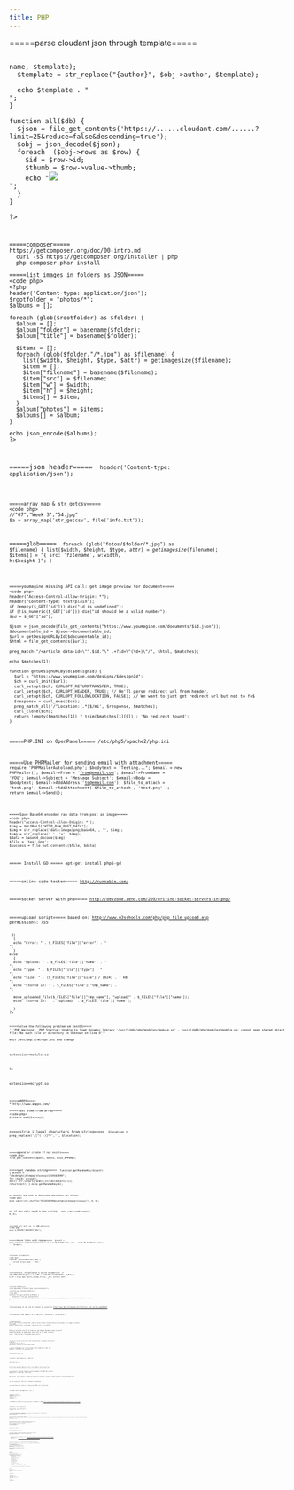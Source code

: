 ```yaml
---
title: PHP
---
```


=====parse cloudant json through template=====
<code php>
<?
$db = "https://.....cloudant.com/....";

//check requested URL for doc_id of 32 chars
preg_match('/^\/(.*)/',$_SERVER["REDIRECT_URL"], $matches, PREG_OFFSET_CAPTURE);
if (count($matches)!=2 || strlen($matches[1][0])!=32) all($db);
else single($db,$matches[1][0]);

function single($db,$id) {
  $status = get_headers("$db/$id")[0];
  if ($status!="HTTP/1.0 200 OK") die ("ERR:db");

  $obj = json_decode(file_get_contents("$db/$id"));

  $template = file_get_contents("single.html");
  $template = str_replace("{db}", $db, $template);
  $template = str_replace("{id}", $id, $template);
  $template = str_replace("{url}", "https://share.doode3d.com/$id", $template);
  $template = str_replace("{image}", "$db/$id/img", $template);
  $template = str_replace("{title}", $obj->name, $template);
  $template = str_replace("{author}", $obj->author, $template);

  echo $template . "
";
}

function all($db) {
  $json = file_get_contents('https://......cloudant.com/......?limit=25&reduce=false&descending=true');
  $obj = json_decode($json);
  foreach  ($obj->rows as $row) {
    $id = $row->id;
    $thumb = $row->value->thumb;
    echo "<a href='https://......./$id'><img src='$thumb'></a>
";
  } 
}

?>
```

=====composer=====
https://getcomposer.org/doc/00-intro.md
  curl -sS https://getcomposer.org/installer | php
  php composer.phar install

=====list images in folders as JSON=====
<code php>
<?php
header('Content-type: application/json');
$rootfolder = "photos/*";
$albums = [];

foreach (glob($rootfolder) as $folder) {
  $album = [];
  $album["folder"] = basename($folder);
  $album["title"] = basename($folder);

  $items = [];
  foreach (glob($folder."/*.jpg") as $filename) {
    list($width, $height, $type, $attr) = getimagesize($filename);
    $item = [];
    $item["filename"] = basename($filename);
    $item["src"] = $filename;
    $item["w"] = $width;
    $item["h"] = $height;
    $items[] = $item;
  }
  $album["photos"] = $items;
  $albums[] = $album;
}

echo json_encode($albums);
?>
```

=====json header=====
<code php>
header('Content-type: application/json');
```

=====array_map & str_getcsv=====
<code php>
//"07","Week 3","54.jpg"
$a = array_map('str_getcsv', file('info.txt'));
```

=====glob=====
<code php>
foreach (glob("fotos/$folder/*.jpg") as $filename) {
  list($width, $height, $type, $attr) = getimagesize($filename);
  $items[] = "{ src: '$filename', w:$width, h:$height }";
}
```

=====youmagine missing API call: get image preview for document=====
<code php>
header("Access-Control-Allow-Origin: *");
header("Content-type: text/plain");
if (empty($_GET['id'])) die("id is undefined");
if (!is_numeric($_GET['id'])) die("id should be a valid number");
$id = $_GET["id"];

$json = json_decode(file_get_contents("https://www.youmagine.com/documents/$id.json"));
$documentable_id = $json->documentable_id;
$url = getDesignURLById($documentable_id);
$html = file_get_contents($url);

preg_match("/<article data-id=\"".$id."\" .+?id=\"(\d+)\"/", $html, $matches);

echo $matches[1];

function getDesignURLById($designId) {
  $url = "https://www.youmagine.com/designs/$designId";
  $ch = curl_init($url);
  curl_setopt($ch, CURLOPT_RETURNTRANSFER, TRUE);
  curl_setopt($ch, CURLOPT_HEADER, TRUE); // We'll parse redirect url from header.
  curl_setopt($ch, CURLOPT_FOLLOWLOCATION, FALSE); // We want to just get redirect url but not to fo$
  $response = curl_exec($ch);
  preg_match_all('/^Location:(.*)$/mi', $response, $matches);
  curl_close($ch);
  return !empty($matches[1]) ? trim($matches[1][0]) : 'No redirect found';
}
```

=====PHP.INI on OpenPanel=====
  /etc/php5/apache2/php.ini

=====Use PHPMailer for sending email with attachment=====
<code php>
require 'PHPMailerAutoload.php';
$bodytext = "Testing...";
$email = new PHPMailer();
$email->From      = 'from@email.com';
$email->FromName  = 'YOU';
$email->Subject   = 'Message Subject';
$email->Body      = $bodytext;
$email->AddAddress('to@email.com');
$file_to_attach = 'test.png';
$email->AddAttachment( $file_to_attach , 'test.png' );
return $email->Send();
```

=====Save Base64 encoded raw data from post as image===== 
<code php>
header("Access-Control-Allow-Origin: *");
$img = $GLOBALS["HTTP_RAW_POST_DATA"];
$img = str_replace('data:image/png;base64,', '', $img);
$img = str_replace(' ', '+', $img);
$data = base64_decode($img);
$file = 'test.png';
$success = file_put_contents($file, $data);
```

===== Install GD =====
  apt-get install php5-gd

=====online code testen=====
http://runnable.com/

=====socket server with php=====
http://devzone.zend.com/209/writing-socket-servers-in-php/

=====upload script=====
based on: http://www.w3schools.com/php/php_file_upload.asp
permissions: 755
<code php>
<?php
if ($_FILES["file"]["error"] > 0)
  {
  echo "Error: " . $_FILES["file"]["error"] . "<br>";
  }
else
  {
  echo "Upload: " . $_FILES["file"]["name"] . "<br>";
  echo "Type: " . $_FILES["file"]["type"] . "<br>";
  echo "Size: " . ($_FILES["file"]["size"] / 1024) . " kB<br>";
  echo "Stored in: " . $_FILES["file"]["tmp_name"] . "<br>";

  move_uploaded_file($_FILES["file"]["tmp_name"], "upload/" . $_FILES["file"]["name"]);
  echo "Stored in: " . "upload/" . $_FILES["file"]["name"];

  }
?>
```

=====Solve the following problem om CentOS=====
'''PHP Warning:  PHP Startup: Unable to load dynamic library '/usr/lib64/php/modules/module.so' - /usr/lib64/php/modules/module.so: cannot open shared object file: No such file or directory in Unknown on line 0'''

edit /etc/php.d/mcrypt.ini and change
```
extension=module.so
```
to
```
extension=mcrypt.so
```

=====AMPPS=====
* http://www.ampps.com/

=====last item from array=====
<code php>
$item = end($array);
```

=====strip illegal characters from string=====
<code php>
$location = preg_replace('/[^( -)]*/','', $location);
```

=====append or create if not exists=====
<code php>
file_put_contents($path, $data, FILE_APPEND);
```

=====get random string=====
<code php>
function getRandomKey($count) { 
  $chars = "abcdefghijklmopqrstuvwxyz1234567890";
  for ($a=0; $a<$count; $a++) $str.=$chars[rand(0,strlen($chars)-1)];
  return $str;
}
echo getRandomKey(6);
```
or shorter and with no duplicate characters per string:
<code php>
echo substr(str_shuffle("0123456789abcdefghijklmnopqrstuvwxyz"), 0, 6);
```
or if you only need a hex string:
<code php>
echo substr(md5(rand()), 0, 6);
```

=====get url info ie. in 404.php=====
<code php>
echo $_SERVER["REDIRECT_URL"];
```

=====remove links with regexp=====
<code php>
$result = preg_replace('/(https?|ftp|file):\/\/[-A-Z0-9+&@#\/%?=~_|$!:,.;]*[A-Z0-9+&@#\/%=~_|$]/i', '', $input);
```

=====auto include=====
<code php>
function __autoload($class_name) {
    include $class_name . '.php';
}
```

=====extract, stripslashes & sqlite escape=====
<code php>
if (get_magic_quotes_gpc() ) {
  $_GET = array_map('stripslashes', $_GET);
}
$_GET = array_map('sqlite_escape_string', $_GET);
extract($_GET);
```

=====json header=====
<code php>header("Content-type: application/json");```

=====file_get_contents_utf8=====
<code php>
function file_get_contents_utf8($fn) {
    $content = file_get_contents($fn);
    return mb_convert_encoding($content, 'UTF-8', mb_detect_encoding($content, 'UTF-8, ISO-8859-1', true));
}
```

=====encoding of non utf-8 content to json=====
http://www.php.net/manual/en/function.json-encode.php#99837

=====Convert PHP Object to array=====
<code php>
$eventArray = (array)$event;
```

=====Encoding=====
als je last van rare tekens hebt (zoals ë wordt Ã«) dan staat misschien de encoding van je pagina verkeerd.
<code php>
header("Content-Type: text/plain; charset=utf-8"); //iso-8859-1
```
Bij het inserten van UTF-8 tekst in een MySQL datebase dien je eerst een utf8_decode te gebruiken zoals het er nu naar uitziet.
<code php>
$event->description = utf8_decode($tweet->text);
```

=====Als de tijd niet goed staat in PHP staat misschien je timezone verkeerd=====
<code php>
setlocale(LC_ALL, "nl_NL");
date_default_timezone_set("Europe/Amsterdam");
```

=====ssl disabled?=====
if ssl seems to be disabled in php just enable it like this in your php.ini:
```
extension=php_openssl.dll
```

=====short open tags=====
in php.ini
```
short_open_tag = On
```
http://www.php.net/manual/en/ini.core.php#ini.short-open-tag

=====connect to mysql through console/command line PHP but without Apache=====
if you get this error:
```
PHP Warning:  mysql_connect(): [2002] No such file or directory (trying to connect via unix:///var/mysql/mysql.sock) 
```
try to connect to 127.0.0.1 instead of localhost

=====twitter=====
twitter uitlezen met PHP? zie [[Twitter]]

=====php versie opvragen=====
<code bash>
php -v
```

=====if else endif=====
<code php>
<?php if( condition ): ?>
...  
<?php else: ?>
...
<?php endif; ?>
```

=====PEAR=====
Ik moet me nog steeds eens verdiepen in PEAR: http://pear.php.net/manual/en/package.database.db.intro-fetch.php

=====while / list / each=====

<code php>
while (list($k, $v) = each($_GET)) {
  echo $k . '=' . $v . ', ';
}
```

=====mysql transactions in php=====
<code php>
$this->db->startTransaction();
foreach($userIds as $id) {
  $this->db->update("INSERT INTO ......");
}
$this->db->commit();
```

=====Internal Server Error 500 door PHP in Apache=====
Als Apache error 500 geeft kan dat liggen aan een fout in de syntax van een PHP script. Door het aanzetten van display_errors in php.ini of door het gebruiken van de ini_set functie in php kun je de exacte foutmelding achterhalen.
<code php>
ini_set('display_errors', 'On');
```
Als dat niet helpt kun je ook je php.ini aanpassen. In mijn geval stond die hier (het pad kun je opvragen mbv ''phpinfo()'':
```
/Applications/MAMP/bin/php/php5.3.6/conf/php.ini
of hier (op OpenPanel):
/etc/php5/apache2/php.ini
```

=====php error log=====
```
/Applications/MAMP/logs/php_error.log  
```

=====import_request_variables icm sqlite vs extract=====
Problemen met quotes in sqlite zelfs na SQLite3::escapeString of sqlite_escape_string?
* zie post van brian at enchanter in de [[http://php.net/manual/en/function.import-request-variables.php|php reference]]
* maar vooral ook: [[http://www.dirac.org/linux/databases/sql_quoting/|sql quoting]]
<code php>
import_request_variables("g","_"); //kijkt niet naar $_GET dus negeert magic quotes.
```
ik gebruik nu ipv daarvan extract (ik weet niet of dat veilig genoeg is maar het werkt wel):
<code php>
if (get_magic_quotes_gpc() ) {
  $_GET = array_map('stripslashes', $_GET);
}
$_GET = array_map('sqlite_escape_string', $_GET);
extract($_GET);
```

=====Content-type voor json=====
<code php>
header("Content-type: application/json");
```

=====Scraper=====
<code php>
require 'scraperwiki/simple_html_dom.php';

$html_content = scraperwiki::scrape("http://ofxaddons.com/");
$html = str_get_html($html_content);

foreach ($html->find("div.category") as $categories) {
    foreach ($categories->find("div.repo") as $addons) {
        //if ($ttl++>20) exit();

        $link = $addons->find("a.github_link");
        $link = $link[0]->href;
    
        $name = explode("/",$link);
        $name = $name[count($name)-1];
    
        $author = explode("/",$link);
        $author = $author[3];
    
        $category = $categories->find("h2 a");
        $category = $category[0]->plaintext;
    
        //print $category . " - " . $name . " - " . $author . " - " . $link . "
";
    
        $records[] = array("link"=>$link, "name"=>$name, "author"=>$author, "category"=>$category);
    }
}

print "saving...
";
$unique_keys = array("link");
$table_name = "repos";
scraperwiki::save_sqlite($unique_keys, $records, $table_name);
print "done
";
```

=====mini api=====
<code php>
<?
header("Content-type: text/plain");

extract($_GET);

if (isset($pinguin)) {
  $html = file_get_contents("http://www.pinguinradio.nl/");
  $parts = explode("Nu op PinguinRadio.nl:</strong> <I>", $html);
  $parts = explode("</I>",$parts[1]);
  $artist = $parts[0];
  $parts = explode("</h2>", substr($parts[1],3));
  $title = $parts[0];
  die("$artist
$title");
}

if (isset($time)) {
  die(date('Y-m-d h:i:s'));
}
```
